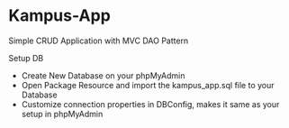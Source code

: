 # Kampus-App
Simple CRUD Application with MVC DAO Pattern

Setup DB
- Create New Database on your phpMyAdmin
- Open Package Resource and import the kampus_app.sql file to your Database
- Customize connection properties in DBConfig, makes it same as your setup in phpMyAdmin
